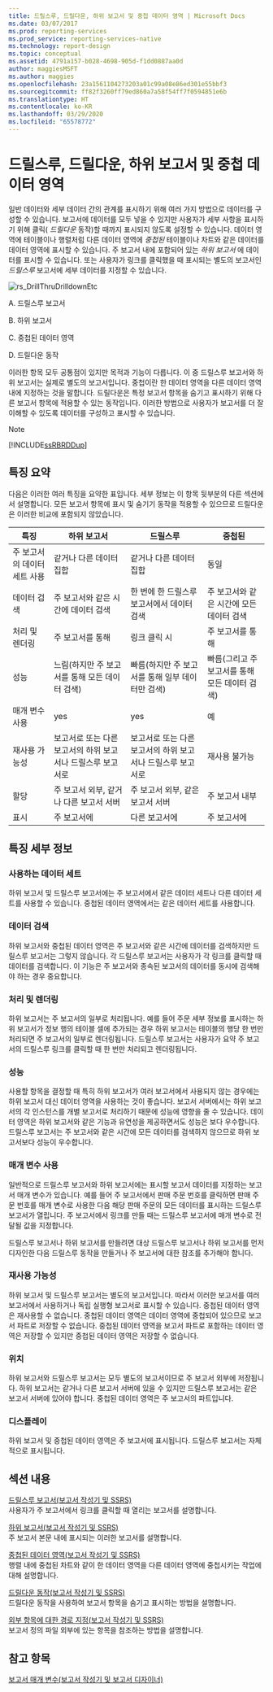 ```yaml
---
title: 드릴스루, 드릴다운, 하위 보고서 및 중첩 데이터 영역 | Microsoft Docs
ms.date: 03/07/2017
ms.prod: reporting-services
ms.prod_service: reporting-services-native
ms.technology: report-design
ms.topic: conceptual
ms.assetid: 4791a157-b028-4698-905d-f1dd0887aa0d
author: maggiesMSFT
ms.author: maggies
ms.openlocfilehash: 23a1561104273203a01c99a08e86ed301e55bbf3
ms.sourcegitcommit: ff82f3260ff79ed860a7a58f54ff7f0594851e6b
ms.translationtype: HT
ms.contentlocale: ko-KR
ms.lasthandoff: 03/29/2020
ms.locfileid: "65578772"
---
```

# <a name="drillthrough-drilldown-subreports-and-nested-data-regions"></a>드릴스루, 드릴다운, 하위 보고서 및 중첩 데이터 영역
  일반 데이터와 세부 데이터 간의 관계를 표시하기 위해 여러 가지 방법으로 데이터를 구성할 수 있습니다.  보고서에 데이터를 모두 넣을 수 있지만 사용자가 세부 사항을 표시하기 위해 클릭( *드릴다운* 동작)할 때까지 표시되지 않도록 설정할 수 있습니다. 데이터 영역에 테이블이나 행렬처럼 다른 데이터 영역에 *중첩된* 테이블이나 차트와 같은 데이터를 데이터 영역에 표시할 수 있습니다. 주 보고서 내에 포함되어 있는 *하위 보고서* 에 데이터를 표시할 수 있습니다. 또는 사용자가 링크를 클릭했을 때 표시되는 별도의 보고서인 *드릴스루* 보고서에 세부 데이터를 지정할 수 있습니다.  
  
 ![rs_DrillThruDrilldownEtc](../../reporting-services/report-design/media/rs-drillthrudrilldownetc.gif "rs_DrillThruDrilldownEtc")  
  
 A. 드릴스루 보고서  
  
 B. 하위 보고서  
  
 C. 중첩된 데이터 영역  
  
 D. 드릴다운 동작  
  
 이러한 항목 모두 공통점이 있지만 목적과 기능이 다릅니다. 이 중 드릴스루 보고서와 하위 보고서는 실제로 별도의 보고서입니다. 중첩이란 한 데이터 영역을 다른 데이터 영역 내에 지정하는 것을 말합니다. 드릴다운은 특정 보고서 항목을 숨기고 표시하기 위해 다른 보고서 항목에 적용할 수 있는 동작입니다. 이러한 방법으로 사용자가 보고서를 더 잘 이해할 수 있도록 데이터를 구성하고 표시할 수 있습니다.  
  
> [!NOTE]  
>  [!INCLUDE[ssRBRDDup](../../includes/ssrbrddup-md.md)]  
  
##  <a name="summary-of-characteristics"></a><a name="SummaryCharacteristics"></a> 특징 요약  
 다음은 이러한 여러 특징을 요약한 표입니다. 세부 정보는 이 항목 뒷부분의 다른 섹션에서 설명합니다. 모든 보고서 항목에 표시 및 숨기기 동작을 적용할 수 있으므로 드릴다운은 이러한 비교에 포함되지 않았습니다.  
  
|특징|하위 보고서|드릴스루|중첩된|  
|-----------|---------------|------------------|------------|  
|주 보고서의 데이터 세트 사용|같거나 다른 데이터 집합|같거나 다른 데이터 집합|동일|  
|데이터 검색|주 보고서와 같은 시간에 데이터 검색|한 번에 한 드릴스루 보고서에서 데이터 검색|주 보고서와 같은 시간에 모든 데이터 검색|  
|처리 및 렌더링|주 보고서를 통해|링크 클릭 시|주 보고서를 통해|  
|성능|느림(하지만 주 보고서를 통해 모든 데이터 검색)|빠름(하지만 주 보고서를 통해 일부 데이터만 검색)|빠름(그리고 주 보고서를 통해 모든 데이터 검색)|  
|매개 변수 사용|yes|yes|예|  
|재사용 가능성|보고서로 또는 다른 보고서의 하위 보고서나 드릴스루 보고서로|보고서로 또는 다른 보고서의 하위 보고서나 드릴스루 보고서로|재사용 불가능|  
|할당|주 보고서 외부, 같거나 다른 보고서 서버|주 보고서 외부, 같은 보고서 서버|주 보고서 내부|  
|표시|주 보고서에|다른 보고서에|주 보고서에|  
  
  
##  <a name="details-of-characteristics"></a><a name="Details"></a> 특징 세부 정보  
  
###  <a name="datasets-they-use"></a><a name="Datasets"></a> 사용하는 데이터 세트  
 하위 보고서 및 드릴스루 보고서에는 주 보고서에서 같은 데이터 세트나 다른 데이터 세트를 사용할 수 있습니다. 중첩된 데이터 영역에서는 같은 데이터 세트를 사용합니다.  
  
###  <a name="retrieving-data"></a><a name="RetrieveData"></a> 데이터 검색  
 하위 보고서와 중첩된 데이터 영역은 주 보고서와 같은 시간에 데이터를 검색하지만 드릴스루 보고서는 그렇지 않습니다. 각 드릴스루 보고서는 사용자가 각 링크를 클릭할 때 데이터를 검색합니다. 이 기능은 주 보고서와 종속된 보고서의 데이터를 동시에 검색해야 하는 경우 중요합니다.  
  
###  <a name="processing-and-rendering"></a><a name="ProcessRender"></a> 처리 및 렌더링  
 하위 보고서는 주 보고서의 일부로 처리됩니다. 예를 들어 주문 세부 정보를 표시하는 하위 보고서가 정보 행의 테이블 셀에 추가되는 경우 하위 보고서는 테이블의 행당 한 번만 처리되면 주 보고서의 일부로 렌더링됩니다. 드릴스루 보고서는 사용자가 요약 주 보고서의 드릴스루 링크를 클릭할 때 한 번만 처리되고 렌더링됩니다.  
  
###  <a name="performance"></a><a name="Performance"></a> 성능  
 사용할 항목을 결정할 때 특히 하위 보고서가 여러 보고서에서 사용되지 않는 경우에는 하위 보고서 대신 데이터 영역을 사용하는 것이 좋습니다. 보고서 서버에서는 하위 보고서의 각 인스턴스를 개별 보고서로 처리하기 때문에 성능에 영향을 줄 수 있습니다. 데이터 영역은 하위 보고서와 같은 기능과 유연성을 제공하면서도 성능은 보다 우수합니다. 드릴스루 보고서는 주 보고서와 같은 시간에 모든 데이터를 검색하지 않으므로 하위 보고서보다 성능이 우수합니다.  
  
###  <a name="use-of-parameters"></a><a name="Parameters"></a> 매개 변수 사용  
 일반적으로 드릴스루 보고서와 하위 보고서에는 표시할 보고서 데이터를 지정하는 보고서 매개 변수가 있습니다. 예를 들어 주 보고서에서 판매 주문 번호를 클릭하면 판매 주문 번호를 매개 변수로 사용한 다음 해당 판매 주문의 모든 데이터를 표시하는 드릴스루 보고서가 열립니다. 주 보고서에서 링크를 만들 때는 드릴스루 보고서에 매개 변수로 전달될 값을 지정합니다.  
  
 드릴스루 보고서나 하위 보고서를 만들려면 대상 드릴스루 보고서나 하위 보고서를 먼저 디자인한 다음 드릴스루 동작을 만들거나 주 보고서에 대한 참조를 추가해야 합니다.  
  
###  <a name="reusability"></a><a name="Reusability"></a> 재사용 가능성  
 하위 보고서 및 드릴스루 보고서는 별도의 보고서입니다. 따라서 이러한 보고서를 여러 보고서에서 사용하거나 독립 실행형 보고서로 표시할 수 있습니다. 중첩된 데이터 영역은 재사용할 수 없습니다. 중첩된 데이터 영역은 데이터 영역에 중첩되어 있으므로 보고서 파트로 저장할 수 없습니다. 중첩된 데이터 영역을 보고서 파트로 포함하는 데이터 영역은 저장할 수 있지만 중첩된 데이터 영역은 저장할 수 없습니다.  
  
###  <a name="location"></a><a name="Location"></a> 위치  
 하위 보고서와 드릴스루 보고서는 모두 별도의 보고서이므로 주 보고서 외부에 저장됩니다. 하위 보고서는 같거나 다른 보고서 서버에 있을 수 있지만 드릴스루 보고서는 같은 보고서 서버에 있어야 합니다. 중첩된 데이터 영역은 주 보고서의 파트입니다.  
  
###  <a name="display"></a><a name="Display"></a> 디스플레이  
 하위 보고서 및 중첩된 데이터 영역은 주 보고서에 표시됩니다. 드릴스루 보고서는 자체적으로 표시됩니다.  
  
  
##  <a name="in-this-section"></a><a name="InThisSection"></a> 섹션 내용  
 [드릴스루 보고서&#40;보고서 작성기 및 SSRS&#41;](../../reporting-services/report-design/drillthrough-reports-report-builder-and-ssrs.md)  
 사용자가 주 보고서에서 링크를 클릭할 때 열리는 보고서를 설명합니다.  
  
 [하위 보고서&#40;보고서 작성기 및 SSRS&#41;](../../reporting-services/report-design/subreports-report-builder-and-ssrs.md)  
 주 보고서 본문 내에 표시되는 이러한 보고서를 설명합니다.  
  
 [중첩된 데이터 영역&#40;보고서 작성기 및 SSRS&#41;](../../reporting-services/report-design/nested-data-regions-report-builder-and-ssrs.md)  
 행렬 내에 중첩된 차트와 같이 한 데이터 영역을 다른 데이터 영역에 중첩시키는 작업에 대해 설명합니다.  
  
 [드릴다운 동작&#40;보고서 작성기 및 SSRS&#41;](../../reporting-services/report-design/drilldown-action-report-builder-and-ssrs.md)  
 드릴다운 동작을 사용하여 보고서 항목을 숨기고 표시하는 방법을 설명합니다.  
  
 [외부 항목에 대한 경로 지정&#40;보고서 작성기 및 SSRS&#41;](../../reporting-services/report-design/specifying-paths-to-external-items-report-builder-and-ssrs.md)  
 보고서 정의 파일 외부에 있는 항목을 참조하는 방법을 설명합니다.  
  
## <a name="see-also"></a>참고 항목  
 [보고서 매개 변수&#40;보고서 작성기 및 보고서 디자이너&#41;](../../reporting-services/report-design/report-parameters-report-builder-and-report-designer.md)  
  
  
